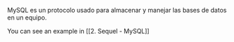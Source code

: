 MySQL es un protocolo usado para almacenar y manejar las bases de datos en un equipo.

You can see an example in [[2. Sequel - MySQL]] 